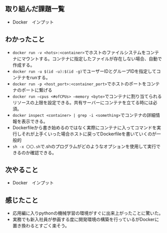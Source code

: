 ## 取り組んだ課題一覧 
- Docker　インプット
## わかったこと
- `docker run -v <hots>:<container>`でホストのファイルシステムをコンテナにマウントする。コンテナに指定したファイルが存在しない場合、自動で作成する。
- `docker run -u $(id -u):$(id -g)`でユーザーIDとグループIDを指定してコンテナをrunする。
- `docker run -p <host_port>:<container_port>`でホストのポートをコンテナのポートに繋げる
- `docker run —cpus <#ofCPUs> —memory <byte>`でコンテナに割り当てられるリソースの上限を設定できる。共有サーバーにコンテナを立てる時には必須。
- `docker inspect <container> | grep -i <something>`でコンテナの詳細情報を表示できる。
- Dockerfileから書き始めるのではなく実際にコンテナに入ってコマンドを実行しそれが上手くいった場合ホストに戻ってDockerfileを書いていくのが一般的
- `sh -x 〇〇.sh`で.shのプログラムがどのようなオプションを使用して実行できるのか確認できる。
## 次やること  
- Docker　インプット
## 感じたこと 
- 応用編に入りpythonの機械学習の環境がすぐに出来上がったことに驚いた。
- 実務でも新入社員が参画する度に開発環境の構築を行っているがDockerに置き換わるとすごく楽そう。